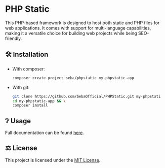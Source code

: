 # PHP Static
This PHP-based framework is designed to host both static and PHP files for web applications.
It comes with support for multi-language capabilities, making it a versatile choice for building web projects while being SEO-friendly.

## 🛠 Installation
* With composer:
    ```bash
    composer create-project seba/phpstatic my-phpstatic-app
    ```

* With git:
    ```bash
    git clone https://github.com/SebaOfficial/PHPStatic.git my-phpstatic-app && \
    cd my-phpstatic-app && \
    composer install
    ```

## ❔ Usage
Full documentation can be found [here](docs/).

## ⚖️ License
This project is licensed under the [MIT License](LICENSE).